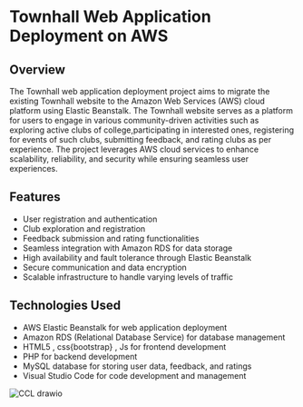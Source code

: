 # Townhall Web Application Deployment on AWS

## Overview

The Townhall web application deployment project aims to migrate the existing Townhall website to the Amazon Web Services (AWS) cloud platform using Elastic Beanstalk. The Townhall website serves as a platform for users to engage in various community-driven activities such as exploring active clubs of college,participating in interested ones, registering for events of such clubs, submitting feedback, and rating clubs as per experience. The project leverages AWS cloud services to enhance scalability, reliability, and security while ensuring seamless user experiences.

## Features

- User registration and authentication
- Club exploration and registration
- Feedback submission and rating functionalities
- Seamless integration with Amazon RDS for data storage
- High availability and fault tolerance through Elastic Beanstalk
- Secure communication and data encryption
- Scalable infrastructure to handle varying levels of traffic

## Technologies Used

- AWS Elastic Beanstalk for web application deployment
- Amazon RDS (Relational Database Service) for database management
- HTML5 , css{bootstrap} , Js for frontend development
- PHP for backend development
- MySQL database for storing user data, feedback, and ratings
- Visual Studio Code for code development and management



![CCL drawio](https://github.com/lalit-bagul/CCL_Project_Sem6/assets/146022748/9702aca0-493d-477e-8bbd-bdef151c070a)



